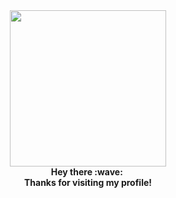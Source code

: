 <div id="header" align="center">
  <img src="https://c.tenor.com/01OoIP5woPUAAAAC/%D1%83%D0%B0%D1%83%D0%B0.gif" width="250"/>
  <br>
  <b>Hey there :wave:<b>
  <img src="https://komarev.com/ghpvc/?username=octantx&style=flat-square&color=blue" alt=""/>
  <br>
  <b>Thanks for visiting my profile!<b>
</div>
